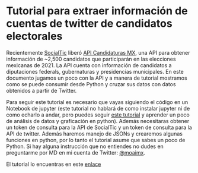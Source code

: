 # Tutorial para extraer información de cuentas de twitter de candidatos electorales

Recientemente [SocialTic](https://socialtic.org/) liberó [API Candidaturas MX](https://socialtic.org/blog/api-candidaturas-mx/), una API para obtener información de ~2,500 candidatos que participarán en las elecciones mexicanas de 2021. La API cuenta con información de candidatos a diputaciones federals, gubernaturas y presidencias municipales. En este documento jugamos un poco con la API y a manera de tutorial mostramos como se puede consumir desde Python y cruzar sus datos con datos obtenidos a partir de Twitter.

Para seguir este tutorial es necesario que vayas siguiendo el código en un Notebook de jupyter (este tutorial no hablará de como instalar jupyter ni de como echarlo a andar, pero puedes seguir [este tutorial](https://github.com/irvingfisica/covid-bokeh) y aprender un poco de análisis de datos y graficación en python). Además necesitaras obtener un token de consulta para la API de SocialTic y un token de consulta para la API de twitter. Además haremos manejo de JSONs y crearemos algunas funciones en python, por lo tanto el tutorial asume que sabes un poco de Python. Si hay alguna instrucción que no entiendes no dudes en preguntarme por MD en mi cuenta de Twitter: [@moaimx](https://twitter.com/moaimx).

El tutorial lo encuentras en este [enlace]()